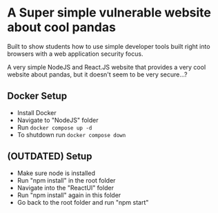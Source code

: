 # A Super simple vulnerable website about cool pandas
Built to show students how to use simple developer tools built right into browsers with a web application security focus.

A very simple NodeJS and React.JS website that provides a very cool website about pandas, but it doesn't
seem to be very secure...?


## Docker Setup
- Install Docker
- Navigate to "NodeJS" folder
- Run `docker compose up -d`
- To shutdown run `docker compose down`

## (OUTDATED) Setup

- Make sure node is installed
- Run "npm install" in the root folder
- Navigate into the "ReactUI" folder
- Run "npm install" again in this folder
- Go back to the root folder and run "npm start"
